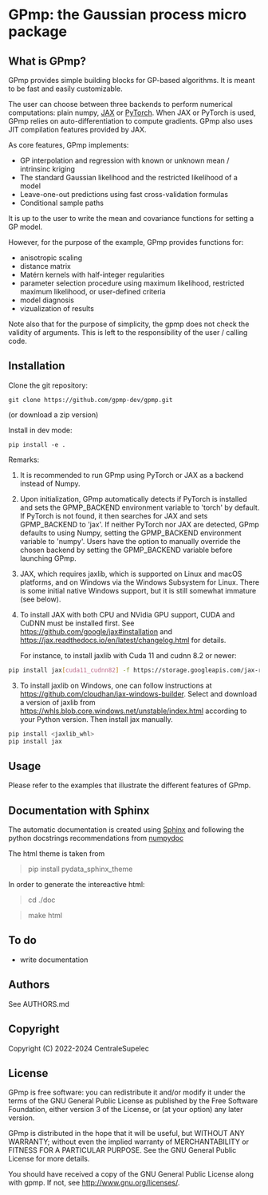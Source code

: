 # GPmp: the Gaussian process micro package

## What is GPmp?

GPmp provides simple building blocks for GP-based algorithms.  It is meant to
be fast and easily customizable.

The user can choose between three backends to perform numerical
computations: plain numpy, [JAX](https://jax.readthedocs.io/) or
[PyTorch](). When JAX or PyTorch is used, GPmp relies on
auto-differentiation to compute gradients. GPmp also uses JIT
compilation features provided by JAX.

As core features, GPmp implements:
 * GP interpolation and regression with known or unknown mean / intrinsinc kriging
 * The standard Gaussian likelihood and the restricted likelihood of a model
 * Leave-one-out predictions using fast cross-validation formulas
 * Conditional sample paths

It is up to the user to write the mean and covariance functions for
setting a GP model.

However, for the purpose of the example, GPmp provides functions for:
 * anisotropic scaling
 * distance matrix
 * Matérn kernels with half-integer regularities
 * parameter selection procedure using maximum likelihood, restricted maximum
   likelihood, or user-defined criteria
 * model diagnosis
 * vizualization of results

Note also that for the purpose of simplicity, the gpmp does not check
the validity of arguments. This is left to the responsibility of the
user / calling code.

## Installation

Clone the git repository:
```
git clone https://github.com/gpmp-dev/gpmp.git
```
(or download a zip version)

Install in dev mode:
```
pip install -e .
```

Remarks:

1. It is recommended to run GPmp using PyTorch or JAX as a backend instead of Numpy.

2. Upon initialization, GPmp automatically detects if PyTorch is
   installed and sets the GPMP_BACKEND environment variable to 'torch'
   by default. If PyTorch is not found, it then searches for JAX and
   sets GPMP_BACKEND to 'jax'. If neither PyTorch nor JAX are
   detected, GPmp defaults to using Numpy, setting the GPMP_BACKEND
   environment variable to 'numpy'. Users have the option to manually
   override the chosen backend by setting the GPMP_BACKEND variable
   before launching GPmp.
   
2. JAX, which requires jaxlib, which is
   supported on Linux and macOS platforms, and on Windows via the
   Windows Subsystem for Linux. There is some initial native Windows
   support, but it is still somewhat immature (see below).

2. To install JAX with both CPU and NVidia GPU support, CUDA and CuDNN
   must be installed first. See
   https://github.com/google/jax#installation and
   https://jax.readthedocs.io/en/latest/changelog.html for details.

   For instance, to install jaxlib  with Cuda 11 and cudnn 8.2 or newer:
```bash   
pip install jax[cuda11_cudnn82] -f https://storage.googleapis.com/jax-releases/jax_releases.html
```
   
3. To install jaxlib on Windows, one can follow instructions at
   https://github.com/cloudhan/jax-windows-builder.  Select and
   download a version of jaxlib from
   https://whls.blob.core.windows.net/unstable/index.html according to
   your Python version. Then install jax manually.

```powershell
pip install <jaxlib_whl>
pip install jax
```

## Usage

Please refer to the examples that illustrate the different features of GPmp.

## Documentation with Sphinx
The automatic documentation is created using [Sphinx](https://www.sphinx-doc.org/en/master/) and following the python docstrings recommendations from [numpydoc](https://numpydoc.readthedocs.io/en/latest/format.html)

The html theme is taken from
>pip install pydata_sphinx_theme

In order to generate the intereactive html:
>cd ./doc

>make html

## To do

* write documentation

## Authors

 See AUTHORS.md

## Copyright

 Copyright (C) 2022-2024 CentraleSupelec

## License

 GPmp is free software: you can redistribute it and/or modify it
 under the terms of the GNU General Public License as published by
 the Free Software Foundation, either version 3 of the License, or
 (at your option) any later version.

 GPmp is distributed in the hope that it will be useful, but WITHOUT
 ANY WARRANTY; without even the implied warranty of MERCHANTABILITY
 or FITNESS FOR A PARTICULAR PURPOSE. See the GNU General Public
 License for more details.

 You should have received a copy of the GNU General Public License
 along with gpmp. If not, see http://www.gnu.org/licenses/.
